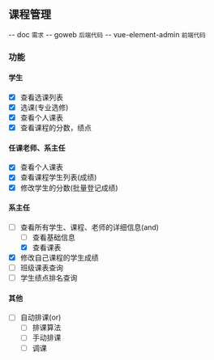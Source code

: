 ## 课程管理

-- doc `需求`
-- goweb `后端代码`
-- vue-element-admin `前端代码`



### 功能

#### 学生

- [x] 查看选课列表
- [x] 选课(专业选修)
- [x] 查看个人课表
- [x] 查看课程的分数，绩点

#### 任课老师、系主任

- [x] 查看个人课表
- [x] 查看课程学生列表(成绩)
- [x] 修改学生的分数(批量登记成绩)

#### 系主任

- [ ] 查看所有学生、课程、老师的详细信息(and)
  - [ ] 查看基础信息
  - [x] 查看课表
- [x] 修改自己课程的学生成绩
- [ ] 班级课表查询
- [ ] 学生绩点排名查询

#### 其他

- [ ] 自动排课(or)
  - [ ] 排课算法
  - [ ] 手动排课
  - [ ] 调课
